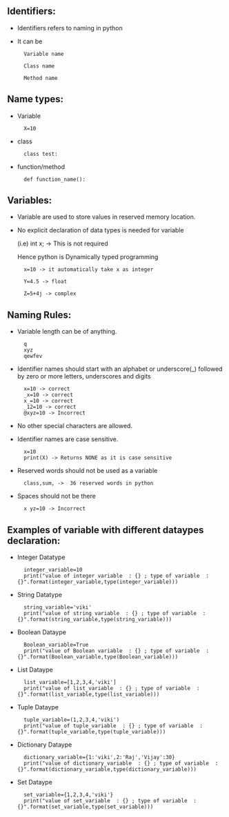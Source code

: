 Identifiers: 
------------

- Identifiers refers to naming in python  

- It can be 

		Variable name 

		Class name 

		Method name 

Name types:
-----------
- Variable
		
		X=10 

- class
		
		class test:

- function/method 

		def function_name():

Variables: 
---------
  

- Variable are used to store values in reserved memory location. 

- No explicit declaration of data types is needed for variable 

	(i.e) int x; -> This is not required 

	Hence python is Dynamically typed programming 

		x=10 -> it automatically take x as integer 

		Y=4.5 -> float 

		Z=5+4j -> complex 


Naming Rules: 
-------------

- Variable length can be of anything.
	
	 	q
	 	xyz
	 	qewfev 

- Identifier names should start with an alphabet or underscore(_) followed by zero or more letters, underscores and digits
	
	 	x=10 -> correct
	 	_x=10 -> correct
	 	x_=10 -> correct
	 	_12=10 -> correct
	 	@xyz=10 -> Incorrect 

- No other special characters are allowed. 

- Identifier names are case sensitive. 
	
		x=10
		print(X) -> Returns NONE as it is case sensitive

- Reserved words should not be used as a variable 

		class,sum, ->  36 reserved words in python

- Spaces should not be there 
	
	 	x yz=10 -> Incorrect


Examples of variable with different dataypes declaration:
---------------------------------------------------------

- Integer Datatype

		integer_variable=10
		print("value of integer variable  : {} ; type of variable  : {}".format(integer_variable,type(integer_variable)))

- String Datatype

		string_variable='viki'
		print("value of string variable  : {} ; type of variable  : {}".format(string_variable,type(string_variable)))

- Boolean Dataype

		Boolean_variable=True
		print("value of Boolean variable  : {} ; type of variable  : {}".format(Boolean_variable,type(Boolean_variable)))

- List Dataype

		list_variable=[1,2,3,4,'viki']
		print("value of list_variable  : {} ; type of variable  : {}".format(list_variable,type(list_variable)))

- Tuple Dataype

		tuple_variable=(1,2,3,4,'viki')
		print("value of tuple_variable  : {} ; type of variable  : {}".format(tuple_variable,type(tuple_variable)))

- Dictionary Dataype

		dictionary_variable={1:'viki',2:'Raj','Vijay':30}
		print("value of dictionary_variable  : {} ; type of variable  : {}".format(dictionary_variable,type(dictionary_variable)))

- Set Dataype

		set_variable={1,2,3,4,'viki'}
		print("value of set_variable  : {} ; type of variable  : {}".format(set_variable,type(set_variable)))